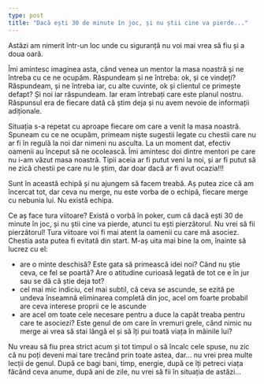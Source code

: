 ```yaml
---
type: post
title: "Dacă ești 30 de minute în joc, și nu știi cine va pierde..."
---
```


Astăzi am nimerit într-un loc unde cu siguranță nu voi mai vrea să fiu și a doua oară.

Îmi amintesc imaginea asta, când venea un mentor la masa noastră și ne întreba cu ce ne ocupăm. Răspundeam și ne întreba: ok, și ce vindeți? Răspundeam, și ne întreba iar, cu alte cuvinte, ok și clientul ce primește defapt? Și noi iar răspundeam. Iar eram întrebați care este planul nostru. Răspunsul era de fiecare dată că știm deja și nu avem nevoie de informații adiționale.

Situația s-a repetat cu aproape fiecare om care a venit la masa noastră. Spuneam cu ce ne ocupăm, primeam niște sugestii legate cu chestii care nu ar fi în regulă la noi dar nimeni nu asculta. La un moment dat, efectiv oamenii au început să ne ocolească. Îmi amintesc doi dintre mentori pe care nu i-am văzut masa noastră. Tipii aceia ar fi putut veni la noi, și ar fi putut să ne zică chestii pe care nu le știm, dar doar dacă ar fi avut ocazia!!!

Sunt în această echipă și nu ajungem să facem treabă. Aș putea zice că am încercat tot, dar ceva nu merge, nu este vorba de o echipă, fiecare merge cu nebunia lui. Nu există echipa.

Ce aș face tura viitoare? Există o vorbă în poker, cum că dacă ești 30 de minute în joc, și nu știi cine va pierde, atunci tu ești pierzătorul. Nu vrei să fii pierzătorul! Tura viitoare voi fi mai atent la oamenii cu care mă asociez. Chestia asta putea fi evitată din start. M-aș uita mai bine la om, înainte să lucrez cu el:

  * are o minte deschisă? Este gata să primească idei noi? Când nu știe ceva, ce fel se poartă? Are o atitudine curioasă legată de tot ce e în jur sau se dă că știe deja tot?
  * cel mai mic indiciu, cel mai subtil, că ceva se ascunde, se ezită pe undeva înseamnă eliminarea completă din joc, acel om foarte probabil are ceva interese proprii ce le ascunde
  * are acel om toate cele necesare pentru a duce la capăt treaba pentru care te asociezi? Este genul de om care în vremuri grele, când nimic nu merge ai vrea să stai lângă el și să îți pui toată viața în mâinile lui?
  
Nu vreau să fiu prea strict acum și tot timpul o să încalc cele spuse, nu zic că nu poți deveni mai tare trecând prin toate astea, dar... nu vrei prea multe lecții de genul. După ce bagi bani, timp, energie, după ce îți petreci viața făcând ceva anume, după ani de zile, nu vrei să fii în situația de astăzi...
